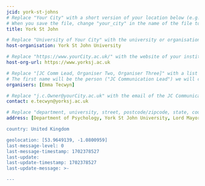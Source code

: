 ```yaml
---
jcid: york-st-johns
# Replace "Your City" with a short version of your location below (e.g. Bristol or Singapore)
# When you save the file, change "your_city" in the name of the file to what you filled out below
title: York St John

# Replace "University of Your City" with the university or organisation that is hoping the journal club (e.g. University of Bristol or Nanyang Technical University)
host-organisation: York St John University 

# Replace "https://www.yourCity.ac.uk/" with the website of your institution
host-org-url: https://www.yorksj.ac.uk

# Replace "[JC Comm Lead, Organiser Two, Organiser Three]" with a list of the people/person organising the journal club separated by commas 
# The first name will be the person ("JC Communication Lead") we will contact to communicate news about ReproducibiliTea 
organisers: [Emma Tecwyn] 

# Replace "j.c.Owner@yourCity.ac.uk" with the email of the JC Communication Lead
contact: e.tecwyn@yorksj.ac.uk

# Replace "department, university, street, postcode/zipcode, state, country" with the departmental address of the JC Communication Lead (we need that to send you merchandise)
address: [Department of Psychology, York St John University, Lord Mayor's Walk, York, North Yorkshire, Y031 7EX]

country: United Kingdom

geolocation: [53.9649139, -1.0800959]
last-message-level: 0
last-message-timestamp: 1702378527
last-update: 
last-update-timestamp: 1702378527
last-update-message: >-

---
```

